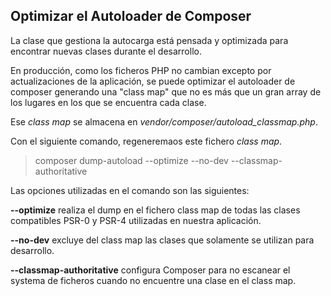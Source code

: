 Optimizar el Autoloader de Composer
-----------------------------------

La clase que gestiona la autocarga está pensada y optimizada para encontrar nuevas clases durante el desarrollo.

En producción, como los ficheros PHP no cambian excepto por actualizaciones de la aplicación, se puede optimizar el autoloader de composer generando una "class map" que no es más que un gran array de los lugares en los que se encuentra cada clase.

Ese *class map* se almacena en *vendor/composer/autoload_classmap.php*.

Con el siguiente comando, regeneremaos este fichero *class map*.

> composer dump-autoload --optimize --no-dev --classmap-authoritative

Las opciones utilizadas en el comando son las siguientes:

**--optimize** realiza el dump en el fichero class map de todas las clases compatibles PSR-0 y PSR-4 utilizadas en nuestra aplicación.

**--no-dev** excluye del class map las clases que solamente se utilizan para desarrollo.

**--classmap-authoritative** configura Composer para no escanear el systema de ficheros cuando no encuentre una clase en el class map.


